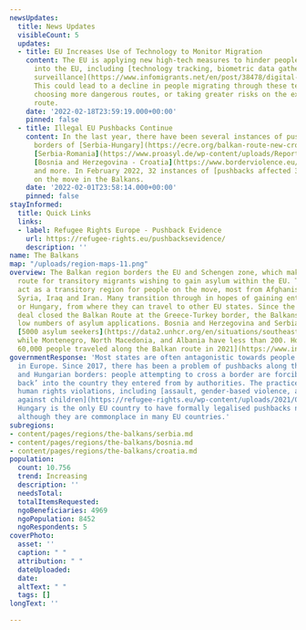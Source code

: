 ```yaml
---
newsUpdates:
  title: News Updates
  visibleCount: 5
  updates:
  - title: EU Increases Use of Technology to Monitor Migration
    content: The EU is applying new high-tech measures to hinder people from crossing
      into the EU, including [technology tracking, biometric data gathering, and drone
      surveillance](https://www.infomigrants.net/en/post/38478/digital-borders-eu-increases-use-of-technology-to-monitor-migration).
      This could lead to a decline in people migrating through these territories,
      choosing more dangerous routes, or taking greater risks on the existing Balkan
      route.
    date: '2022-02-18T23:59:19.000+00:00'
    pinned: false
  - title: Illegal EU Pushbacks Continue
    content: In the last year, there have been several instances of pushbacks at the
      borders of [Serbia-Hungary](https://ecre.org/balkan-route-new-croatian-pushback-revelations-mistreatment-of-people-in-transit-states-block-afghans-but-declare-hospitality-vis-a-vis-ukrainians/),
      [Serbia-Romania](https://www.proasyl.de/wp-content/uploads/Report-pushbacks-from-Romania-to-Serbia_final.pdf),
      [Bosnia and Herzegovina - Croatia](https://www.borderviolence.eu/balkan-regional-report-january-2022/),
      and more. In February 2022, 32 instances of [pushbacks affected 3614 people](https://www.borderviolence.eu/balkan-regional-report-january-2022/)
      on the move in the Balkans.
    date: '2022-02-01T23:58:14.000+00:00'
    pinned: false
stayInformed:
  title: Quick Links
  links:
  - label: Refugee Rights Europe - Pushback Evidence
    url: https://refugee-rights.eu/pushbacksevidence/
    description: ''
name: The Balkans
map: "/uploads/region-maps-11.png"
overview: The Balkan region borders the EU and Schengen zone, which makes it a standard
  route for transitory migrants wishing to gain asylum within the EU. The Balkans
  act as a transitory region for people on the move, most from Afghanistan, Pakistan,
  Syria, Iraq and Iran. Many transition through in hopes of gaining entrance to Croatia
  or Hungary, from where they can travel to other EU states. Since the infamous EU-Turkey
  deal closed the Balkan Route at the Greece-Turkey border, the Balkans have relatively
  low numbers of asylum applications. Bosnia and Herzegovina and Serbia have around
  [5000 asylum seekers](https://data2.unhcr.org/en/situations/southeasterneurope)
  while Montenegro, North Macedonia, and Albania have less than 200. However, [some
  60,000 people traveled along the Balkan route in 2021](https://www.infomigrants.net/en/post/38478/digital-borders-eu-increases-use-of-technology-to-monitor-migration).
governmentResponse: 'Most states are often antagonistic towards people seeking refuge
  in Europe. Since 2017, there has been a problem of pushbacks along the Croatian
  and Hungarian borders: people attempting to cross a border are forcibly ‘pushed
  back’ into the country they entered from by authorities. The practice often constitutes
  human rights violations, including [assault, gender-based violence, and violence
  against children](https://refugee-rights.eu/wp-content/uploads/2021/09/RRE_NoRightsInSight.pdf).
  Hungary is the only EU country to have formally legalised pushbacks nationally,
  although they are commonplace in many EU countries.'
subregions:
- content/pages/regions/the-balkans/serbia.md
- content/pages/regions/the-balkans/bosnia.md
- content/pages/regions/the-balkans/croatia.md
population:
  count: 10.756
  trend: Increasing
  description: ''
  needsTotal: 
  totalItemsRequested: 
  ngoBeneficiaries: 4969
  ngoPopulation: 8452
  ngoRespondents: 5
coverPhoto:
  asset: ''
  caption: " "
  attribution: " "
  dateUploaded: 
  date: 
  altText: " "
  tags: []
longText: ''

---
```

